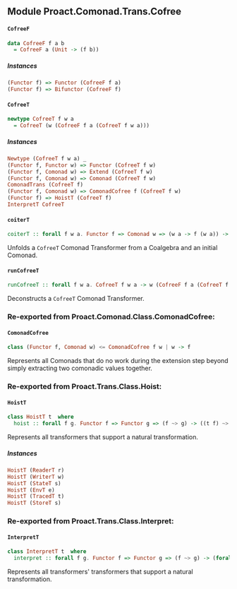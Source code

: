 ## Module Proact.Comonad.Trans.Cofree

#### `CofreeF`

``` purescript
data CofreeF f a b
  = CofreeF a (Unit -> (f b))
```

##### Instances
``` purescript
(Functor f) => Functor (CofreeF f a)
(Functor f) => Bifunctor (CofreeF f)
```

#### `CofreeT`

``` purescript
newtype CofreeT f w a
  = CofreeT (w (CofreeF f a (CofreeT f w a)))
```

##### Instances
``` purescript
Newtype (CofreeT f w a) _
(Functor f, Functor w) => Functor (CofreeT f w)
(Functor f, Comonad w) => Extend (CofreeT f w)
(Functor f, Comonad w) => Comonad (CofreeT f w)
ComonadTrans (CofreeT f)
(Functor f, Comonad w) => ComonadCofree f (CofreeT f w)
(Functor f) => HoistT (CofreeT f)
InterpretT CofreeT
```

#### `coiterT`

``` purescript
coiterT :: forall f w a. Functor f => Comonad w => (w a -> f (w a)) -> w a -> CofreeT f w a
```

Unfolds a `CofreeT` Comonad Transformer from a Coalgebra and an initial
Comonad.

#### `runCofreeT`

``` purescript
runCofreeT :: forall f w a. CofreeT f w a -> w (CofreeF f a (CofreeT f w a))
```

Deconstructs a `CofreeT` Comonad Transformer.


### Re-exported from Proact.Comonad.Class.ComonadCofree:

#### `ComonadCofree`

``` purescript
class (Functor f, Comonad w) <= ComonadCofree f w | w -> f
```

Represents all Comonads that do no work during the extension step beyond
simply extracting two comonadic values together.

### Re-exported from Proact.Trans.Class.Hoist:

#### `HoistT`

``` purescript
class HoistT t  where
  hoist :: forall f g. Functor f => Functor g => (f ~> g) -> ((t f) ~> (t g))
```

Represents all transformers that support a natural transformation.

##### Instances
``` purescript
HoistT (ReaderT r)
HoistT (WriterT w)
HoistT (StateT s)
HoistT (EnvT e)
HoistT (TracedT t)
HoistT (StoreT s)
```

### Re-exported from Proact.Trans.Class.Interpret:

#### `InterpretT`

``` purescript
class InterpretT t  where
  interpret :: forall f g. Functor f => Functor g => (f ~> g) -> (forall m. Functor m => (t f m) ~> (t g m))
```

Represents all transformers' transformers that support a natural
transformation.

